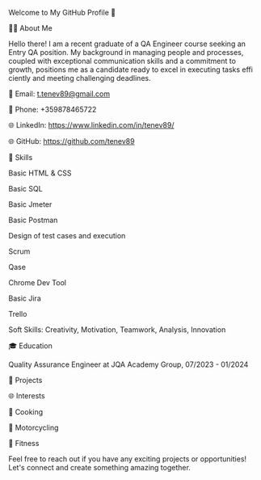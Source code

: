 Welcome to My GitHub Profile 👋

👨‍💻 About Me

Hello there! I am a recent graduate of a QA Engineer course seeking an Entry QA position. My background in managing people and processes, coupled with exceptional communication skills and a commitment to growth, positions me as a candidate ready to excel in executing tasks effi ciently and meeting challenging deadlines.

📧 Email: t.tenev89@gmail.com

📱 Phone: +359878465722

🌐 LinkedIn: https://www.linkedin.com/in/tenev89/

🌐 GitHub: https://github.com/tenev89

🚀 Skills

Basic HTML & CSS

Basic SQL

Basic Jmeter

Basic Postman

Design of test cases and execution

Scrum

Qase

Chrome Dev Tool

Basic Jira

Trello

Soft Skills: Creativity, Motivation, Teamwork, Analysis, Innovation

🎓 Education

Quality Assurance Engineer at JQA Academy Group, 07/2023 - 01/2024

💼 Projects



🌐 Interests

🍳 Cooking

🚴 Motorcycling

💪 Fitness

Feel free to reach out if you have any exciting projects or opportunities! Let's connect and create something amazing together.
